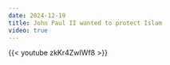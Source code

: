 ```yaml
---
date: 2024-12-19
title: John Paul II wanted to protect Islam
video: true
---
```



{{< youtube zkKr4ZwIWf8 >}}
